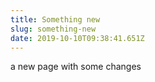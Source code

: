 ```yaml
---
title: Something new
slug: something-new
date: 2019-10-10T09:38:41.651Z
---
```

a new page with some changes
